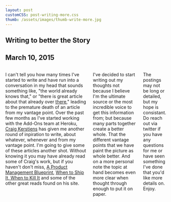 ```yaml
---
layout: post
customCSS: post-writing-more.css
thumb: /assets/images/thumb-write-more.jpg
---
```

<article>
<h1>Writing <span class="script">to better</span> the Story</h1>
<div class="meta"><h2>March 10, 2015</h2></div>
<div class="columns">
<p>I can't tell you how many times I've started to write and have run into a conversation in my head that sounds something like, "the world already knows that," or "there is great article about that already over <a href="http://tom.preston-werner.com/2010/10/18/optimize-for-happiness.html">there</a>," leading to the premature death of an article from my vantage point. Over the past few months as I've started working with the Add-Ons team at Heroku, <a href="http://www.craigkerstiens.com/"  target="_blank">Craig Kerstiens</a> has given me another round of inpiration to write, about whatever, whenever and from my vantage point. I'm going to give some of these articles another shot. Without knowing it you may have already read some of Craig's work, but if you haven't don't miss, <a href="http://www.craigkerstiens.com/2015/02/18/a-pm-blueprint/" target="_blank">A Product Management Blueprint</a>, <a href="http://www.craigkerstiens.com/2014/08/13/when-to-ship-when-to-kill/"  target="_blank">When to Ship It, When to Kill It</a> and some of the other great reads found on his site.</p>
<p>I've decided to start writing out my thoughts not because I believe I'm the ultimate source or the most incredible voice to get this information from; but because many parts together create a better whole. That the different vantage points that we have paint the picture as whole better. And on a more personal note the topic at hand becomes even more clear when thought through enough to put it on paper.</p>
<p>The postings may not be long or detailed, but my hope is consistant. Do reach out via twitter if you have any questions for me or have seen something I've done that you'd like more details on. Enjoy.</p>
</div>

<br/>

</article>
